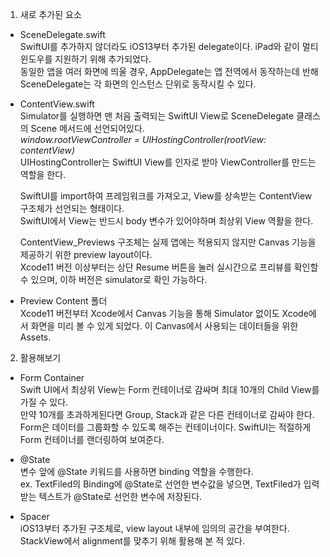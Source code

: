 1. 새로 추가된 요소  
- SceneDelegate.swift  
	SwiftUI를 추가하지 않더라도 iOS13부터 추가된 delegate이다. iPad와 같이 멀티 윈도우를 지원하기 위해 추가되었다.  
	동일한 앱을 여러 화면에 띄울 경우, AppDelegate는 앱 전역에서 동작하는데 반해 SceneDelegate는 각 화면의 인스턴스 단위로 동작시킬 수 있다.  

- ContentView.swift  
	Simulator를 실행하면 맨 처음 출력되는 SwiftUI View로 SceneDelegate 클래스의 Scene 메서드에 선언되어있다.  
	*window.rootViewController = UIHostingController(rootView: contentView)*  
	UIHostingController는 SwiftUI View를 인자로 받아 ViewController를 만드는 역할을 한다.  

	SwiftUI를 import하여 프레임워크를 가져오고, View를 상속받는 ContentView 구조체가 선언되는 형태이다.  
	SwiftUI에서 View는 반드시 body 변수가 있어야하며 최상위 View 역활을 한다.  

	ContentView_Previews 구조체는 실제 앱에는 적용되지 않지만 Canvas 기능을 제공하기 위한 preview layout이다.  
	Xcode11 버전 이상부터는 상단 Resume 버튼을 눌러 실시간으로 프리뷰를 확인할 수 있으며, 이하 버전은 simulator로 확인 가능하다.  
  
- Preview Content 폴더  
	Xcode11 버전부터 Xcode에서 Canvas 기능을 통해 Simulator 없이도 Xcode에서 화면을 미리 볼 수 있게 되었다.
	이 Canvas에서 사용되는 데이터들을 위한 Assets.  
  
2. 활용해보기  
- Form Container  
	Swift UI에서 최상위 View는 Form 컨테이너로 감싸며 최대 10개의 Child View를 가질 수 있다.  
	만약 10개를 초과하게된다면 Group, Stack과 같은 다른 컨테이너로 감싸야 한다.  
	Form은 데이터를 그룹화할 수 있도록 해주는 컨테이너이다. SwiftUI는 적절하게 Form 컨테이너를 랜더링하여 보여준다.  
  
- @State  
	변수 앞에 @State 키워드를 사용하면 binding 역할을 수행한다.  
	ex. TextFiled의 Binding<String>에 @State로 선언한 변수값을 넣으면, TextFiled가 입력받는 텍스트가 @State로 선언한 변수에 저장된다.  
  
- Spacer  
	iOS13부터 추가된 구조체로, view layout 내부에 임의의 공간을 부여한다. StackView에서 alignment를 맞추기 위해 활용해 본 적 있다.  
